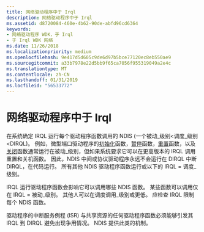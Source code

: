 ```yaml
---
title: 网络驱动程序中于 Irql
description: 网络驱动程序中于 Irql
ms.assetid: d8720084-460e-4b62-90de-abfd96cd6364
keywords:
- 网络驱动程序 WDK，于 Irql
- 于 Irql WDK 网络
ms.date: 11/26/2018
ms.localizationpriority: medium
ms.openlocfilehash: 9e417d5d605c9de6d97b5bce77120ec8eb550ae9
ms.sourcegitcommit: a33b7978e22d5bb9f65ca7056f955319049a2e4c
ms.translationtype: MT
ms.contentlocale: zh-CN
ms.lasthandoff: 01/31/2019
ms.locfileid: "56533772"
---
```

# <a name="irqls-in-network-drivers"></a>网络驱动程序中于 Irql

在系统确定 IRQL 运行每个驱动程序函数调用的 NDIS (一个被动\_级别&lt;调度\_级别&lt;DIRQL)。 例如，微型端口驱动程序的[初始化](https://docs.microsoft.com/windows-hardware/drivers/ddi/content/ndis/nc-ndis-miniport_initialize)函数，[暂停](https://docs.microsoft.com/windows-hardware/drivers/ddi/content/ndis/nc-ndis-miniport_halt)函数，[重置](https://docs.microsoft.com/windows-hardware/drivers/ddi/content/ndis/nc-ndis-miniport_reset)函数，以及[关闭](https://docs.microsoft.com/windows-hardware/drivers/ddi/content/ndis/nc-ndis-miniport_shutdown)函数通常运行在被动\_级别，但如果系统要求它可以在更高版本的 IRQL 调用重置和关机函数。 因此，NDIS 中间或协议驱动程序永远不会运行在 DIRQL 中断 DIRQL，在代码运行。 所有其他 NDIS 驱动程序函数运行或以下的 IRQL = 调度\_级别。

IRQL 运行驱动程序函数会影响它可以调用哪些 NDIS 函数。 某些函数可以调用仅在 IRQL = 被动\_级别。 其他人可以在调度调用\_级别或更低。 应检查 IRQL 限制每个 NDIS 函数。

驱动程序的中断服务例程 (ISR) 与共享资源的任何驱动程序函数必须能够引发其 IRQL 到 DIRQL 避免出现争用情况。 NDIS 提供此类的机制。